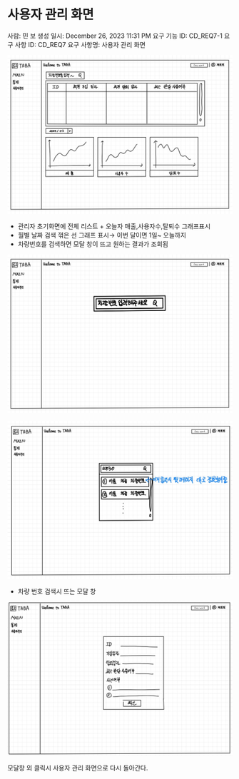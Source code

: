 # 사용자 관리 화면

사람: 민 보
생성 일시: December 26, 2023 11:31 PM
요구 기능 ID: CD_REQ7-1
요구 사항 ID: CD_REQ7
요구 사항명: 사용자 관리 화면

![Untitled](%E1%84%89%E1%85%A1%E1%84%8B%E1%85%AD%E1%86%BC%E1%84%8C%E1%85%A1%20%E1%84%80%E1%85%AA%E1%86%AB%E1%84%85%E1%85%B5%20%E1%84%92%E1%85%AA%E1%84%86%E1%85%A7%E1%86%AB%20633491ac31264d8ba8e48fe1726eb462/Untitled.png)

- 관리자 초기화면에 전체 리스트 + 오늘자 매출,사용자수,탈퇴수 그래프표시
- 월별 날짜 검색 꺾은 선 그래프 표시→ 이번 달이면 1일~ 오늘까지
- 차량번호를 검색하면 모달 창이 뜨고 원하는 결과가 조회됨

![Untitled](%E1%84%89%E1%85%A1%E1%84%8B%E1%85%AD%E1%86%BC%E1%84%8C%E1%85%A1%20%E1%84%80%E1%85%AA%E1%86%AB%E1%84%85%E1%85%B5%20%E1%84%92%E1%85%AA%E1%84%86%E1%85%A7%E1%86%AB%20633491ac31264d8ba8e48fe1726eb462/Untitled%201.png)

![Untitled](%E1%84%89%E1%85%A1%E1%84%8B%E1%85%AD%E1%86%BC%E1%84%8C%E1%85%A1%20%E1%84%80%E1%85%AA%E1%86%AB%E1%84%85%E1%85%B5%20%E1%84%92%E1%85%AA%E1%84%86%E1%85%A7%E1%86%AB%20633491ac31264d8ba8e48fe1726eb462/Untitled%202.png)

- 차량 번호 검색시 뜨는 모달 창

![Untitled](%E1%84%89%E1%85%A1%E1%84%8B%E1%85%AD%E1%86%BC%E1%84%8C%E1%85%A1%20%E1%84%80%E1%85%AA%E1%86%AB%E1%84%85%E1%85%B5%20%E1%84%92%E1%85%AA%E1%84%86%E1%85%A7%E1%86%AB%20633491ac31264d8ba8e48fe1726eb462/Untitled%203.png)

모달창 외 클릭시 사용자 관리 화면으로 다시 돌아간다.